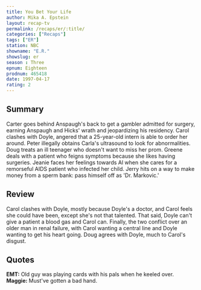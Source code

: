 ```yaml
---
title: You Bet Your Life
author: Mika A. Epstein
layout: recap-tv
permalink: /recaps/er/:title/
categories: ["Recaps"]
tags: ["ER"]
station: NBC
showname: "E.R."
showslug: er
season : Three  
epnum: Eighteen  
prodnum: 465418    
date: 1997-04-17  
rating: 2  
---
```


## Summary  
  
Carter goes behind Anspaugh's back to get a gambler admitted for surgery, earning Anspaugh and Hicks' wrath and jeopardizing his residency. Carol clashes with Doyle, angered that a 25-year-old intern is able to order her around. Peter illegally obtains Carla's ultrasound to look for abnormalities. Doug treats an ill teenager who doesn't want to miss her prom. Greene deals with a patient who feigns symptoms because she likes having surgeries. Jeanie faces her feelings towards Al when she cares for a remorseful AIDS patient who infected her child. Jerry hits on a way to make money from a sperm bank: pass himself off as 'Dr. Markovic.'

## Review  
  
Carol clashes with Doyle, mostly because Doyle's a doctor, and Carol feels she could have been, except she's not that talented. That said, Doyle can't give a patient a blood gas and Carol can. Finally, the two conflict over an older man in renal failure, with Carol wanting a central line and Doyle wanting to get his heart going. Doug agrees with Doyle, much to Carol's disgust.

## Quotes  
  
**EMT:** Old guy was playing cards with his pals when he keeled over.  
**Maggie:** Must've gotten a bad hand.